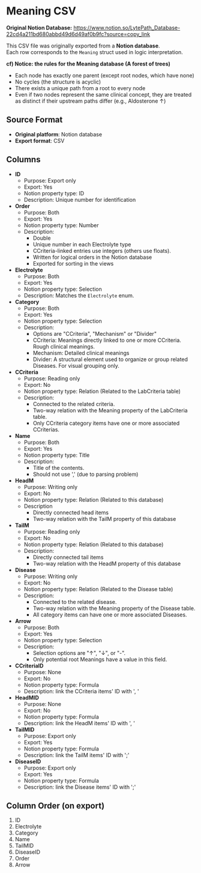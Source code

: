 # Meaning CSV

**Original Notion Database:** https://www.notion.so/LytePath_Database-22cd4a211bd680abbd49d6d49af0b9fc?source=copy_link

This CSV file was originally exported from a **Notion database**.  
Each row corresponds to the `Meaning` struct used in logic interpretation.

**cf) Notice: the rules for the Meaning database (A forest of trees)**
- Each node has exactly one parent (except root nodes, which have none)
- No cycles (the structure is acyclic)
- There exists a unique path from a root to every node
- Even if two nodes represent the same clinical concept, they are treated as distinct if their upstream paths differ (e.g., Aldosterone ↑)

## Source Format
- **Original platform**: Notion database  
- **Export format**: CSV  

## Columns
- **ID**
	- Purpose:  Export only
	- Export: Yes
	- Notion property type: ID
	- Description: Unique number for identification
- **Order**
	- Purpose: Both
	- Export: Yes
	- Notion property type: Number
	- Description:
		- Double
		- Unique number in each Electrolyte type
		-  CCriteria-linked entries use integers (others use floats).
		- Written for logical orders in the Notion database
		- Exported for sorting in the views
- **Electrolyte**
	- Purpose: Both
	- Export: Yes
	- Notion property type: Selection
	- Description: Matches the `Electrolyte` enum.
- **Category**
	- Purpose: Both
	- Export: Yes
	- Notion property type: Selection
	- Description: 
		- Options are "CCriteria", "Mechanism" or "Divider"
		- CCriteria: Meanings directly linked to one or more CCriteria. Rough clinical meanings.
		- Mechanism: Detailed clinical meanings
		- Divider: A structural element used to organize or group related Diseases. For visual grouping only.
- **CCriteria**
	- Purpose: Reading only
	- Export: No
	- Notion property type: Relation (Related to the LabCriteria table)
	- Description: 
		- Connected to the related criteria.
		- Two-way relation with the Meaning property of the LabCriteria table.
		- Only CCriteria category items have one or more associated CCriterias.
- **Name**
	- Purpose: Both
	- Export: Yes
	- Notion property type: Title
	- Description: 
		- Title of the contents.
		- Should not use ',' (due to parsing problem)
- **HeadM**
	- Purpose: Writing only
	- Export: No
	- Notion property type: Relation (Related to this database)
	- Description
		- Directly connected head items
		- Two-way relation with the TailM property of this database
- **TailM**
	- Purpose: Reading only
	- Export: No
	- Notion property type: Relation (Related to this database)
	- Description:
		- Directly connected tail items
		- Two-way relation with the HeadM property of this database
- **Disease**
	- Purpose: Writing only
	- Export: No
	- Notion property type: Relation (Related to the Disease table)
	- Description:
		-  Connected to the related disease.
		- Two-way relation with the Meaning property of the Disease table.
		- All category items can have one or more associated Diseases.
- **Arrow**
	- Purpose: Both
	- Export: Yes
	- Notion property type: Selection
	- Description: 
		- Selection options are "↑", "↓", or "-".
		- Only potential root Meanings have a value in this field.
- **CCriteriaID**
	- Purpose: None
	- Export: No
	- Notion property type: Formula
	- Description: link the CCriteria items' ID with ', '
- **HeadMID**
	- Purpose: None
	- Export: No
	- Notion property type: Formula
	- Description: link the HeadM items' ID with ', '
- **TailMID**
	- Purpose: Export only
	- Export: Yes
	- Notion property type: Formula
	- Description: link the TailM items' ID with ';'
- **DiseaseID**
	- Purpose: Export only
	- Export: Yes
	- Notion property type: Formula
	- Description: link the Disease items' ID with ';'

## Column Order (on export)
1. ID
2. Electrolyte
3. Category
4. Name
5. TailMID
6. DiseaseID
7. Order
8. Arrow
